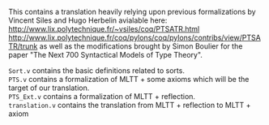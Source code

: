 This contains a translation heavily relying upon previous formalizations by Vincent Siles and Hugo Herbelin avialable here:
http://www.lix.polytechnique.fr/~vsiles/coq/PTSATR.html
http://www.lix.polytechnique.fr/coq/pylons/coq/pylons/contribs/view/PTSATR/trunk
as well as the modifications brought by Simon Boulier for the paper "The Next 700 Syntactical Models of Type Theory".

`Sort.v` contains the basic definitions related to sorts.  
`PTS.v` contains a formalization of MLTT + some axioms which will be the target of our translation.  
`PTS_Ext.v` contains a formalization of MLTT + reflection.  
`translation.v` contains the translation from MLTT + reflection to
MLTT + axiom
